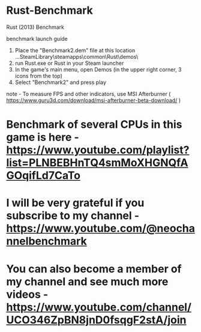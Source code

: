 # Rust-Benchmark
Rust (2013) Benchmark

benchmark launch guide
1. Place the "Benchmark2.dem" file at this location ...SteamLibrary\steamapps\common\Rust\demos\
2. run Rust.exe or Rust in your Steam launcher
3. In the game's main menu, open Demos (in the upper right corner, 3 icons from the top)
4. Select "Benchmark2" and press play
   
note -  To measure FPS and other indicators, use MSI Afterburner ( https://www.guru3d.com/download/msi-afterburner-beta-download/ )

 

#   Benchmark of several CPUs in this game is here - https://www.youtube.com/playlist?list=PLNBEBHnTQ4smMoXHGNQfAGOqifLd7CaTo

#   I will be very grateful if you subscribe to my channel - https://www.youtube.com/@neochannelbenchmark
#   You can also become a member of my channel and see much more videos - https://www.youtube.com/channel/UCO346ZpBN8jnD0fsqgF2stA/join
